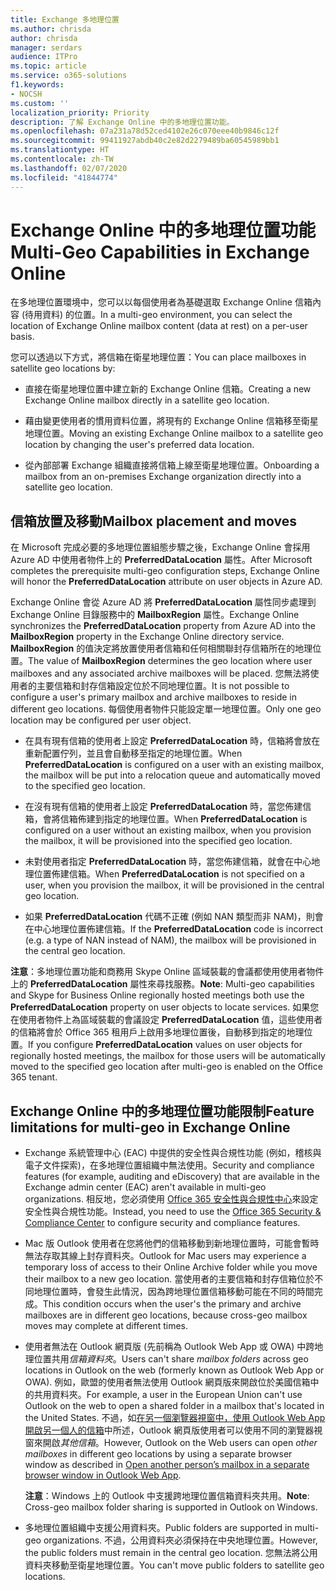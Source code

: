```yaml
---
title: Exchange 多地理位置
ms.author: chrisda
author: chrisda
manager: serdars
audience: ITPro
ms.topic: article
ms.service: o365-solutions
f1.keywords:
- NOCSH
ms.custom: ''
localization_priority: Priority
description: 了解 Exchange Online 中的多地理位置功能。
ms.openlocfilehash: 07a231a78d52ced4102e26c070eee40b9846c12f
ms.sourcegitcommit: 99411927abdb40c2e82d2279489ba60545989bb1
ms.translationtype: HT
ms.contentlocale: zh-TW
ms.lasthandoff: 02/07/2020
ms.locfileid: "41844774"
---
```

# <a name="multi-geo-capabilities-in-exchange-online"></a><span data-ttu-id="6fcf7-103">Exchange Online 中的多地理位置功能</span><span class="sxs-lookup"><span data-stu-id="6fcf7-103">Multi-Geo Capabilities in Exchange Online</span></span>

<span data-ttu-id="6fcf7-104">在多地理位置環境中，您可以以每個使用者為基礎選取 Exchange Online 信箱內容 (待用資料) 的位置。</span><span class="sxs-lookup"><span data-stu-id="6fcf7-104">In a multi-geo environment, you can select the location of Exchange Online mailbox content (data at rest) on a per-user basis.</span></span>

<span data-ttu-id="6fcf7-105">您可以透過以下方式，將信箱在衛星地理位置：</span><span class="sxs-lookup"><span data-stu-id="6fcf7-105">You can place mailboxes in satellite geo locations by:</span></span>

- <span data-ttu-id="6fcf7-106">直接在衛星地理位置中建立新的 Exchange Online 信箱。</span><span class="sxs-lookup"><span data-stu-id="6fcf7-106">Creating a new Exchange Online mailbox directly in a satellite geo location.</span></span>

- <span data-ttu-id="6fcf7-107">藉由變更使用者的慣用資料位置，將現有的 Exchange Online 信箱移至衛星地理位置。</span><span class="sxs-lookup"><span data-stu-id="6fcf7-107">Moving an existing Exchange Online mailbox to a satellite geo location by changing the user's preferred data location.</span></span>

- <span data-ttu-id="6fcf7-108">從內部部署 Exchange 組織直接將信箱上線至衛星地理位置。</span><span class="sxs-lookup"><span data-stu-id="6fcf7-108">Onboarding a mailbox from an on-premises Exchange organization directly into a satellite geo location.</span></span>

## <a name="mailbox-placement-and-moves"></a><span data-ttu-id="6fcf7-109">信箱放置及移動</span><span class="sxs-lookup"><span data-stu-id="6fcf7-109">Mailbox placement and moves</span></span>

<span data-ttu-id="6fcf7-110">在 Microsoft 完成必要的多地理位置組態步驟之後，Exchange Online 會採用 Azure AD 中使用者物件上的 **PreferredDataLocation** 屬性。</span><span class="sxs-lookup"><span data-stu-id="6fcf7-110">After Microsoft completes the prerequisite multi-geo configuration steps, Exchange Online will honor the **PreferredDataLocation** attribute on user objects in Azure AD.</span></span>

<span data-ttu-id="6fcf7-111">Exchange Online 會從 Azure AD 將 **PreferredDataLocation** 屬性同步處理到 Exchange Online 目錄服務中的 **MailboxRegion** 屬性。</span><span class="sxs-lookup"><span data-stu-id="6fcf7-111">Exchange Online synchronizes the **PreferredDataLocation** property from Azure AD into the **MailboxRegion** property in the Exchange Online directory service.</span></span> <span data-ttu-id="6fcf7-112">**MailboxRegion** 的值決定將放置使用者信箱和任何相關聯封存信箱所在的地理位置。</span><span class="sxs-lookup"><span data-stu-id="6fcf7-112">The value of **MailboxRegion** determines the geo location where user mailboxes and any associated archive mailboxes will be placed.</span></span> <span data-ttu-id="6fcf7-113">您無法將使用者的主要信箱和封存信箱設定位於不同地理位置。</span><span class="sxs-lookup"><span data-stu-id="6fcf7-113">It is not possible to configure a user's primary mailbox and archive mailboxes to reside in different geo locations.</span></span> <span data-ttu-id="6fcf7-114">每個使用者物件只能設定單一地理位置。</span><span class="sxs-lookup"><span data-stu-id="6fcf7-114">Only one geo location may be configured per user object.</span></span>

- <span data-ttu-id="6fcf7-115">在具有現有信箱的使用者上設定 **PreferredDataLocation** 時，信箱將會放在重新配置佇列，並且會自動移至指定的地理位置。</span><span class="sxs-lookup"><span data-stu-id="6fcf7-115">When **PreferredDataLocation** is configured on a user with an existing mailbox, the mailbox will be put into a relocation queue and automatically moved to the specified geo location.</span></span>

- <span data-ttu-id="6fcf7-116">在沒有現有信箱的使用者上設定 **PreferredDataLocation** 時，當您佈建信箱，會將信箱佈建到指定的地理位置。</span><span class="sxs-lookup"><span data-stu-id="6fcf7-116">When **PreferredDataLocation** is configured on a user without an existing mailbox, when you provision the mailbox, it will be provisioned into the specified geo location.</span></span>

- <span data-ttu-id="6fcf7-117">未對使用者指定 **PreferredDataLocation** 時，當您佈建信箱，就會在中心地理位置佈建信箱。</span><span class="sxs-lookup"><span data-stu-id="6fcf7-117">When **PreferredDataLocation** is not specified on a user, when you provision the mailbox, it will be provisioned in the central geo location.</span></span>

- <span data-ttu-id="6fcf7-118">如果 **PreferredDataLocation** 代碼不正確 (例如 NAN 類型而非 NAM)，則會在中心地理位置佈建信箱。</span><span class="sxs-lookup"><span data-stu-id="6fcf7-118">If the **PreferredDataLocation** code is incorrect (e.g. a type of NAN instead of NAM), the mailbox will be provisioned in the central geo location.</span></span>

<span data-ttu-id="6fcf7-119">**注意**：多地理位置功能和商務用 Skype Online 區域裝載的會議都使用使用者物件上的 **PreferredDataLocation** 屬性來尋找服務。</span><span class="sxs-lookup"><span data-stu-id="6fcf7-119">**Note**: Multi-geo capabilities and Skype for Business Online regionally hosted meetings both use the **PreferredDataLocation** property on user objects to locate services.</span></span> <span data-ttu-id="6fcf7-120">如果您在使用者物件上為區域裝載的會議設定 **PreferredDataLocation** 值，這些使用者的信箱將會於 Office 365 租用戶上啟用多地理位置後，自動移到指定的地理位置。</span><span class="sxs-lookup"><span data-stu-id="6fcf7-120">If you configure **PreferredDataLocation** values on user objects for regionally hosted meetings, the mailbox for those users will be automatically moved to the specified geo location after multi-geo is enabled on the Office 365 tenant.</span></span>

## <a name="feature-limitations-for-multi-geo-in-exchange-online"></a><span data-ttu-id="6fcf7-121">Exchange Online 中的多地理位置功能限制</span><span class="sxs-lookup"><span data-stu-id="6fcf7-121">Feature limitations for multi-geo in Exchange Online</span></span>

- <span data-ttu-id="6fcf7-122">Exchange 系統管理中心 (EAC) 中提供的安全性與合規性功能 (例如，稽核與電子文件探索)，在多地理位置組織中無法使用。</span><span class="sxs-lookup"><span data-stu-id="6fcf7-122">Security and compliance features (for example, auditing and eDiscovery) that are available in the Exchange admin center (EAC) aren't available in multi-geo organizations.</span></span> <span data-ttu-id="6fcf7-123">相反地，您必須使用 [Office 365 安全性與合規性中心](https://support.office.com/article/7e696a40-b86b-4a20-afcc-559218b7b1b8)來設定安全性與合規性功能。</span><span class="sxs-lookup"><span data-stu-id="6fcf7-123">Instead, you need to use the [Office 365 Security & Compliance Center](https://support.office.com/article/7e696a40-b86b-4a20-afcc-559218b7b1b8) to configure security and compliance features.</span></span>

- <span data-ttu-id="6fcf7-124">Mac 版 Outlook 使用者在您將他們的信箱移動到新地理位置時，可能會暫時無法存取其線上封存資料夾。</span><span class="sxs-lookup"><span data-stu-id="6fcf7-124">Outlook for Mac users may experience a temporary loss of access to their Online Archive folder while you move their mailbox to a new geo location.</span></span> <span data-ttu-id="6fcf7-125">當使用者的主要信箱和封存信箱位於不同地理位置時，會發生此情況，因為跨地理位置信箱移動可能在不同的時間完成。</span><span class="sxs-lookup"><span data-stu-id="6fcf7-125">This condition occurs when the user's the primary and archive mailboxes are in different geo locations, because cross-geo mailbox moves may complete at different times.</span></span>

- <span data-ttu-id="6fcf7-126">使用者無法在 Outlook 網頁版 (先前稱為 Outlook Web App 或 OWA) 中跨地理位置共用*信箱資料夾*。</span><span class="sxs-lookup"><span data-stu-id="6fcf7-126">Users can't share *mailbox folders* across geo locations in Outlook on the web (formerly known as Outlook Web App or OWA).</span></span> <span data-ttu-id="6fcf7-127">例如，歐盟的使用者無法使用 Outlook 網頁版來開啟位於美國信箱中的共用資料夾。</span><span class="sxs-lookup"><span data-stu-id="6fcf7-127">For example, a user in the European Union can't use Outlook on the web to open a shared folder in a mailbox that's located in the United States.</span></span> <span data-ttu-id="6fcf7-128">不過，如[在另一個瀏覽器視窗中，使用 Outlook Web App 開啟另一個人的信箱](https://support.office.com/article/A909AD30-E413-40B5-A487-0EA70B763081#__toc372210362)中所述，Outlook 網頁版使用者可以使用不同的瀏覽器視窗來開啟*其他信箱*。</span><span class="sxs-lookup"><span data-stu-id="6fcf7-128">However, Outlook on the Web users can open *other mailboxes* in different geo locations by using a separate browser window as described in [Open another person’s mailbox in a separate browser window in Outlook Web App](https://support.office.com/article/A909AD30-E413-40B5-A487-0EA70B763081#__toc372210362).</span></span>

  <span data-ttu-id="6fcf7-129">**注意**：Windows 上的 Outlook 中支援跨地理位置信箱資料夾共用。</span><span class="sxs-lookup"><span data-stu-id="6fcf7-129">**Note**: Cross-geo mailbox folder sharing is supported in Outlook on Windows.</span></span>

- <span data-ttu-id="6fcf7-130">多地理位置組織中支援公用資料夾。</span><span class="sxs-lookup"><span data-stu-id="6fcf7-130">Public folders are supported in multi-geo organizations.</span></span> <span data-ttu-id="6fcf7-131">不過，公用資料夾必須保持在中央地理位置。</span><span class="sxs-lookup"><span data-stu-id="6fcf7-131">However, the public folders must remain in the central geo location.</span></span> <span data-ttu-id="6fcf7-132">您無法將公用資料夾移動至衛星地理位置。</span><span class="sxs-lookup"><span data-stu-id="6fcf7-132">You can't move public folders to satellite geo locations.</span></span>
